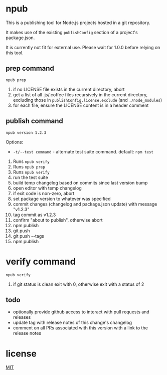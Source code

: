 # npub

This is a publishing tool
for Node.js projects
hosted in a git repository.

It makes use of the existing `publishConfig` section
of a project's package.json.

It is currently not fit for external use.
Please wait for 1.0.0 before relying on this tool.

## prep command

`npub prep`

1. if no LICENSE file exists in the current directory, abort
1. get a list of all .js/.coffee files recursively in the current directory, excluding those in `publishConfig.license.exclude` (and `./node_modules`)
1. for each file, ensure the LICENSE content is in a header comment

## publish command

`npub version 1.2.3`

Options:
* `-t/--test command` - alternate test suite command. default: `npm test`

1. Runs `npub verify`
1. Runs `npub prep`
1. Runs `npub verify`
1. run the test suite
1. build temp changelog based on commits since last version bump
1. open editor with temp changelog
1. if exit code is non-zero, abort
1. set package version to whatever was specified
1. commit changes (changelog and package.json update) with message "v1.2.3"
1. tag commit as v1.2.3
1. confirm "about to publish", otherwise abort
1. npm publish
1. git push
1. git push --tags
1. npm publish

# verify command

`npub verify`

1. if git status is clean exit with 0, otherwise exit with a status of 2

## todo

* optionally provide github access to interact with pull requests and releases
* update tag with release notes of this change's changelog
* comment on all PRs associated with this version with a link to the release notes

# license

[MIT](LICENSE)


